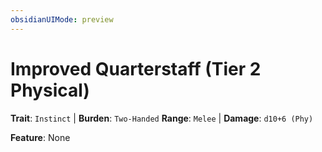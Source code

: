 ```yaml
---
obsidianUIMode: preview
---
```

# Improved Quarterstaff (Tier 2 Physical)

**Trait**: `Instinct` | **Burden**: `Two-Handed`
**Range**: `Melee` | **Damage**: `d10+6 (Phy)`

**Feature**: None
